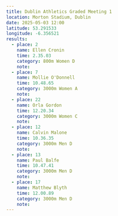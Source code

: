 ```yaml
---
title: Dublin Athletics Graded Meeting 1 
location: Morton Stadium, Dublin
date: 2025-05-03 12:00
latitude: 53.291533 
longitude: -6.356521
results:
  - place: 2
    name: Ellen Cronin
    time: 2.35.03
    category: 800m Women D
    note: 
  - place: 7
    name: Mollie O'Donnell
    time: 10.48.65
    category: 3000m Women A
    note: 
  - place: 22
    name: Orla Gordon
    time: 12.20.34
    category: 3000m Women C
    note: 
  - place: 12
    name: Calvin Malone
    time: 10.36.35
    category: 3000m Men D
    note: 
  - place: 13
    name: Paul Balfe
    time: 10.47.41
    category: 3000m Men D
    note: 
  - place: 17
    name: Matthew Blyth
    time: 12.00.89
    category: 3000m Men D
    note: 
---
```

